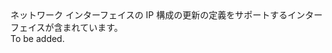 <Namespace Name="Microsoft.Azure.Management.Network.Fluent.NicIPConfiguration.UpdateDefinition">
  <Docs>
    <summary>ネットワーク インターフェイスの IP 構成の更新の定義をサポートするインターフェイスが含まれています。</summary> 
    <remarks>To be added.</remarks>
  </Docs>
</Namespace>
